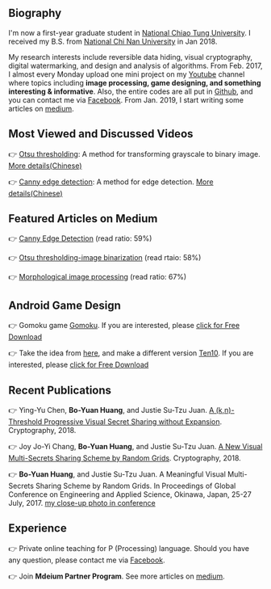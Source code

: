 ## Biography
I'm now a first-year graduate student in [National Chiao Tung University](https://www.nctu.edu.tw/). I received my B.S. from [National Chi Nan University](https://www.ncnu.edu.tw/ncnuweb/) in Jan 2018.

My research interests include reversible data hiding, visual cryptography, digital watermarking, and design and analysis of algorithms. From Feb. 2017, I almost every Monday upload one mini project on my [Youtube](https://www.youtube.com/channel/UCmVQun_KSwvPnRBDWSX8gRw/featured) channel where topics including **image processing, game designing, and something interesting & informative**. Also, the entire codes are all put in [Github](https://github.com/hbyacademic), and you can contact me via [Facebook](https://www.facebook.com/HBY.academic). From Jan. 2019, I start writing some articles on [medium](https://medium.com/@hbyacademic).
 
## Most Viewed and Discussed Videos
👉 [Otsu thresholding](https://www.youtube.com/watch?v=Ofi1Fn18YLc): A method for transforming grayscale to binary image.
    [More details(Chinese)](http://idiot3838.pixnet.net/blog/post/193557941)
    
👉 [Canny edge detection](https://www.youtube.com/watch?v=PtSgA19sC5g): A method for edge detection.
    [More details(Chinese)](http://idiot3838.pixnet.net/blog/post/194161931)
    
## Featured Articles on Medium
👉 [Canny Edge Detection](https://link.medium.com/m5NWuctkPT) (read ratio: 59%)

👉 [Otsu thresholding-image binarization](https://link.medium.com/mbpzQNCkPT) (read rtaio: 58%)

👉 [Morphological image processing](https://link.medium.com/I9R0YPIkPT) (read ratio: 67%)

## Android Game Design
👉 Gomoku game [Gomoku](https://www.youtube.com/watch?v=txSBV9NB2jY&list=PLrJ7yjuOYajyP0xfXO_o5Yeg5oD166rHy&index=2). If you are interested, please [click for Free Download](https://drive.google.com/file/d/1hlP6hGWQr4xCbWzoDb1qyCyaR0A1jN_L/view?usp=drivesdk&fbclid=IwAR0duTs0Jfvd7oOs42axEvpj5Im-CM0x7eMwGX9kPpE4gnwpW4WwNRK1BSU)

👉 Take the idea from [here](http://twenty.frenchguys.net/), and make a different version [Ten10](https://www.youtube.com/watch?v=-c3Kcaj54Ik&list=PLrJ7yjuOYajyP0xfXO_o5Yeg5oD166rHy&index=1). If you are interested, please [click for Free Download](https://drive.google.com/file/d/1jQRHxUpcWNspix_fs3SknCq02-IrjFMg/view?fbclid=IwAR2jkrvg2wLUjjrJ6wgndkns92t5_6lz7U4-9z_iWoFpWIDbQavTKagAXuk)

## Recent Publications
👉 Ying-Yu Chen, **Bo-Yuan Huang**, and Justie Su-Tzu Juan. [A (k,n)-Threshold Progressive Visual Secret Sharing without Expansion](https://www.mdpi.com/2410-387X/2/4/28). Cryptography, 2018.

👉 Joy Jo-Yi Chang, **Bo-Yuan Huang**, and Justie Su-Tzu Juan. [A New Visual Multi-Secrets Sharing Scheme by Random Grids](https://www.mdpi.com/2410-387X/2/3/24). Cryptography, 2018.

👉 **Bo-Yuan Huang**, and Justie Su-Tzu Juan. A Meaningful Visual Multi-Secrets Sharing Scheme by Random Grids. In Proceedings of Global Conference on Engineering and Applied Science, Okinawa, Japan, 25-27 July, 2017. [my close-up photo in conference](https://www.facebook.com/higher.education.forum/photos/a.1557668754257321/1557675207590009/?type=3&theater)

## Experience
👉 Private online teaching for P (Processing) language. Should you have any question, please contact me via [Facebook](https://www.facebook.com/HBY.academic).

👉 Join **Mdeium Partner Program**. See more articles on [medium](https://medium.com/@hbyacademic).
